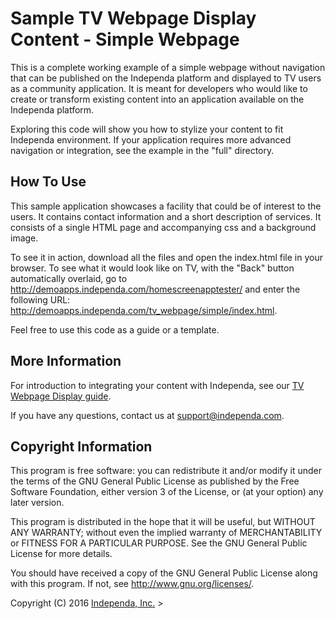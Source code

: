 # Sample TV Webpage Display Content - Simple Webpage

This is a complete working example of a simple webpage without navigation 
that can be published on the Independa platform and displayed to TV users as
a community application. It is meant for developers who would like to create
or transform existing content into an application available on the Independa platform.

Exploring this code will show you how to stylize your content to fit Independa
environment. If your application requires more advanced navigation or integration,
see the example in the "full" directory.

## How To Use

This sample application showcases a facility that could be of interest to the users.
It contains contact information and a short description of services. It consists of
a single HTML page and accompanying css and a background image.

To see it in action, download all the files and open the index.html file in your browser.
To see what it would look like on TV, with the "Back" button automatically overlaid,
go to <http://demoapps.independa.com/homescreenapptester/> and enter the following
URL: http://demoapps.independa.com/tv_webpage/simple/index.html.

Feel free to use this code as a guide or a template.

## More Information

For introduction to integrating your content with Independa, see our
[TV Webpage Display guide](http://training.independa.com/community/tv-digital-signage-guide/).

If you have any questions, contact us at <support@independa.com>.

## Copyright Information

This program is free software: you can redistribute it and/or modify
it under the terms of the GNU General Public License as published by
the Free Software Foundation, either version 3 of the License, or
(at your option) any later version.

This program is distributed in the hope that it will be useful,
but WITHOUT ANY WARRANTY; without even the implied warranty of
MERCHANTABILITY or FITNESS FOR A PARTICULAR PURPOSE.  See the
GNU General Public License for more details.

You should have received a copy of the GNU General Public License
along with this program.  If not, see <http://www.gnu.org/licenses/>.

Copyright (C) 2016   [Independa, Inc.](http://independa.com) >